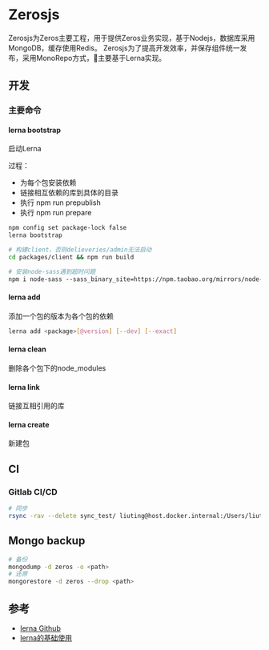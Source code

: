 # Zerosjs

Zerosjs为Zeros主要工程，用于提供Zeros业务实现，基于Nodejs，数据库采用MongoDB，缓存使用Redis。
Zerosjs为了提高开发效率，并保存组件统一发布，采用MonoRepo方式，主要基于Lerna实现。

## 开发

### 主要命令

#### lerna bootstrap
启动Lerna

过程：
- 为每个包安装依赖
- 链接相互依赖的库到具体的目录
- 执行 npm run prepublish
- 执行 npm run prepare

```bash
npm config set package-lock false
lerna bootstrap

# 构建client，否则delieveries/admin无法启动
cd packages/client && npm run build

# 安装node-sass遇到超时问题
npm i node-sass --sass_binary_site=https://npm.taobao.org/mirrors/node-sass/
```

#### lerna add
添加一个包的版本为各个包的依赖

```bash
lerna add <package>[@version] [--dev] [--exact]
```

#### lerna clean
删除各个包下的node_modules

#### lerna link
链接互相引用的库

#### lerna create
新建包

## CI
### Gitlab CI/CD
```bash
# 同步
rsync -rav --delete sync_test/ liuting@host.docker.internal:/Users/liuting/liuyi/tmp/sync_test/
```

## Mongo backup
```bash
# 备份
mongodump -d zeros -o <path>
# 还原
mongorestore -d zeros --drop <path>
```

## 参考
- [lerna Github](https://github.com/lerna/lerna)
- [lerna的基础使用](https://www.jianshu.com/p/8b7e6025354b)




